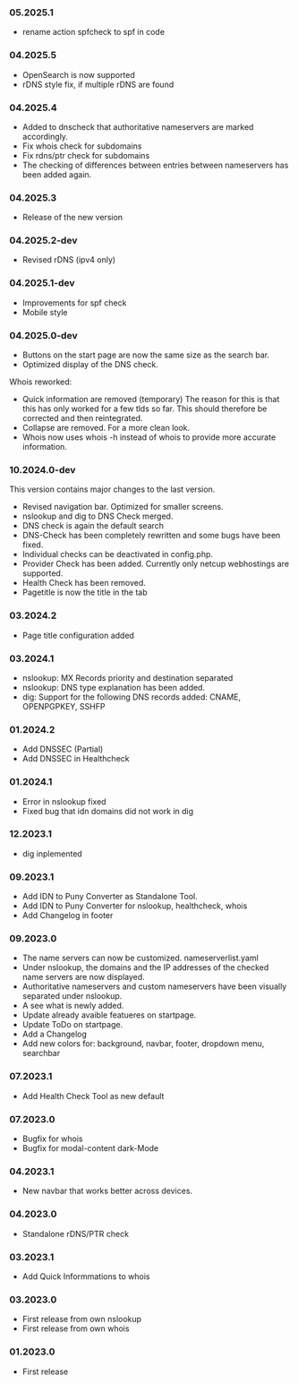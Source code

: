 
### 05.2025.1

- rename action spfcheck to spf in code

### 04.2025.5

- OpenSearch is now supported
- rDNS style fix, if multiple rDNS are found

### 04.2025.4

- Added to dnscheck that authoritative nameservers are marked accordingly.
- Fix whois check for subdomains
- Fix rdns/ptr check for subdomains
- The checking of differences between entries between nameservers has been added again.

### 04.2025.3

- Release of the new version

### 04.2025.2-dev

- Revised rDNS (ipv4 only)

### 04.2025.1-dev

- Improvements for spf check
- Mobile style

### 04.2025.0-dev

- Buttons on the start page are now the same size as the search bar.
- Optimized display of the DNS check.

Whois reworked:

- Quick information are removed (temporary)
    The reason for this is that this has only worked for a few tlds so far.
    This should therefore be corrected and then reintegrated.
- Collapse are removed. For a more clean look.
- Whois now uses whois -h instead of whois to provide more accurate information.

### 10.2024.0-dev

This version contains major changes to the last version.

- Revised navigation bar. Optimized for smaller screens.
- nslookup and dig to DNS Check merged.
- DNS check is again the default search
- DNS-Check has been completely rewritten and some bugs have been fixed.
- Individual checks can be deactivated in config.php.
- Provider Check has been added. Currently only netcup webhostings are supported.
- Health Check has been removed.
- Pagetitle is now the title in the tab

### 03.2024.2

- Page title configuration added

### 03.2024.1

- nslookup: MX Records priority and destination separated
- nslookup: DNS type explanation has been added.
- dig: Support for the following DNS records added: CNAME, OPENPGPKEY, SSHFP

### 01.2024.2

- Add DNSSEC (Partial)
- Add DNSSEC in Healthcheck

### 01.2024.1

- Error in nslookup fixed
- Fixed bug that idn domains did not work in dig

### 12.2023.1

- dig inplemented

### 09.2023.1

- Add IDN to Puny Converter as Standalone Tool.
- Add IDN to Puny Converter for nslookup, healthcheck, whois
- Add Changelog in footer

### 09.2023.0

- The name servers can now be customized.
  nameserverlist.yaml
- Under nslookup, the domains and the IP addresses of the checked name servers are now displayed.
- Authoritative nameservers and custom nameservers have been visually separated under nslookup.
- A see what is newly added.
- Update already avaible featueres on startpage.
- Update ToDo on startpage.
- Add a Changelog
- Add new colors for: background, navbar, footer, dropdown menu, searchbar

### 07.2023.1

- Add Health Check Tool as new default

### 07.2023.0

- Bugfix for whois
- Bugfix for modal-content dark-Mode

### 04.2023.1

- New navbar that works better across devices.

### 04.2023.0

- Standalone rDNS/PTR check

### 03.2023.1

- Add Quick Informmations to whois

### 03.2023.0

- First release from own nslookup
- First release from own whois

### 01.2023.0

- First release
